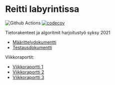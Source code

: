 # Reitti labyrintissa

![Github Actions](https://github.com/EeviLuukkonen/tiralabra-polunetsinta/workflows/CI/badge.svg)
[![codecov](https://codecov.io/gh/EeviLuukkonen/tiralabra-polunetsinta/branch/main/graph/badge.svg?token=WJOR82VJRK)](https://codecov.io/gh/EeviLuukkonen/tiralabra-polunetsinta)

Tietorakenteet ja algoritmit harjoitustyö syksy 2021

- [Määrittelydokumentti](https://github.com/EeviLuukkonen/tiralabra-polunetsinta/blob/main/dokumentaatio/M%C3%A4%C3%A4rittelydokumentti.md)
- [Testausdokumentti](https://github.com/EeviLuukkonen/tiralabra-polunetsinta/blob/main/dokumentaatio/testausdokumentti.md)

Viikkoraportit:

- [Viikkoraportti 1](https://github.com/EeviLuukkonen/tiralabra-polunetsinta/blob/main/dokumentaatio/Viikkoraportit/viikko1.md)
- [Viikkoraportti 2](https://github.com/EeviLuukkonen/tiralabra-polunetsinta/blob/main/dokumentaatio/Viikkoraportit/viikko2.md)
- [Viikkoraportti 3](https://github.com/EeviLuukkonen/tiralabra-polunetsinta/blob/main/dokumentaatio/Viikkoraportit/viikko3.md)
